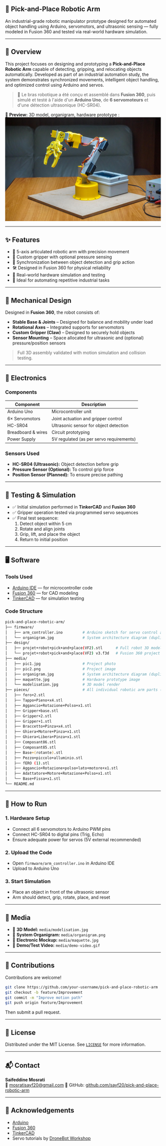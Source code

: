 ## 🤖 Pick-and-Place Robotic Arm

An industrial-grade robotic manipulator prototype designed for automated object handling using Arduino, servomotors, and ultrasonic sensing — fully modeled in Fusion 360 and tested via real-world hardware simulation.

---

## 🧠 Overview

This project focuses on designing and prototyping a **Pick-and-Place Robotic Arm** capable of detecting, gripping, and relocating objects automatically. Developed as part of an industrial automation study, the system demonstrates synchronized movements, intelligent object handling, and optimized control using Arduino and servos.

> 🔧 Le bras robotique a été conçu et assemblé dans **Fusion 360**, puis simulé et testé à l'aide d'un **Arduino Uno**, de **6 servomoteurs** et d'une détection ultrasonique (HC-SR04).

📸 **Preview:** 3D model, organigram, hardware prototype :
![3D Model Preview](media/realmodel.jpg)

---

## ✨ Features

- 🦾 5-axis articulated robotic arm with precision movement
- 🧲 Custom gripper with optional pressure sensing
- 🧠 Synchronization between object detection and grip action
- 🛠️ Designed in Fusion 360 for physical reliability
- 🧪 Real-world hardware simulation and testing
- 🚀 Ideal for automating repetitive industrial tasks

---

## 📐 Mechanical Design

Designed in **Fusion 360**, the robot consists of:

- **Stable Base & Joints** – Designed for balance and mobility under load
- **Rotational Axes** – Integrated supports for servomotors
- **Custom Gripper (Claw)** – Designed to securely hold objects
- **Sensor Mounting** – Space allocated for ultrasonic and (optional) pressure/position sensors

> Full 3D assembly validated with motion simulation and collision testing.

---

## 🔌 Electronics

### Components

| Component             | Description                               |
|----------------------|-------------------------------------------|
| Arduino Uno          | Microcontroller unit                      |
| 6× Servomotors       | Joint actuation and gripper control       |
| HC-SR04              | Ultrasonic sensor for object detection     |
| Breadboard & wires   | Circuit prototyping                       |
| Power Supply         | 5V regulated (as per servo requirements)  |

### Sensors Used

- **HC-SR04 (Ultrasonic):** Object detection before grip
- **Pressure Sensor (Optional):** To control grip force
- **Position Sensor (Planned):** To ensure precise pathing

---

## 🧪 Testing & Simulation

- ✅ Initial simulation performed in **TinkerCAD** and **Fusion 360**
- ✅ Gripper operation tested via programmed servo sequences
- ✅ Final test sequence:
  1. Detect object within 5 cm
  2. Rotate and align joints
  3. Grip, lift, and place the object
  4. Return to initial position

---

## 🖥️ Software

### Tools Used

- [Arduino IDE](https://www.arduino.cc/en/software) — for microcontroller code
- [Fusion 360](https://www.autodesk.com/products/fusion-360/) — for CAD modeling
- [TinkerCAD](https://www.tinkercad.com/) — for simulation testing

### Code Structure

```bash
pick-and-place-robotic-arm/
├── firmware/
│   ├── arm_controller.ino         # Arduino sketch for servo control and sensor logic
│   └── organigram.jpg             # System architecture diagram (duplicate in media?)
├── design/
│   ├── projet+robot+pick+and+place(VF2).stl      # Full robot 3D model (STL)
│   └── projet+robot+pick+and+place(VF2) v3.f3d   # Fusion 360 project file
├── media/
│   ├── pic1.jpg                   # Project photo
│   ├── pic2.png                   # Project image
│   ├── organigram.jpg             # System architecture diagram (duplicate in firmware?)
│   ├── maquette.jpg               # Hardware prototype image
│   └── modelisation.jpg           # 3D model render
├── pieces/                        # All individual robotic arm parts (one file per piece)
│   ├── fero+2.stl
│   ├── Tappo+Pieno+x4.stl
│   ├── Aggancio+Rotazione+Polso+x1.stl
│   ├── Gripper+base.stl
│   ├── Gripper+2.stl
│   ├── Gripper+1.stl
│   ├── Braccetto+Pinza+x4.stl
│   ├── Ghiera+Motore+Pinza+x1.stl
│   ├── Ghiera+Libera+Pinza+x1.stl
│   ├── Composant86.stl
│   ├── Composant85.stl
│   ├── Base+(rotante).stl
│   ├── Pezzo+piccolo+alluminio.stl
│   ├── fERO (1).stl
│   ├── Aggancio+Rotazione+polso+lato+motore+x1.stl
│   ├── Adattatore+Motore+Rotazione+Polso+x1.stl
│   └── Base+Fissa+x1.stl
└── README.md
```

---

## 🚀 How to Run

### 1. Hardware Setup

- Connect all 6 servomotors to Arduino PWM pins
- Connect HC-SR04 to digital pins (Trig, Echo)
- Ensure adequate power for servos (5V external recommended)

### 2. Upload the Code

- Open `firmware/arm_controller.ino` in Arduino IDE
- Upload to Arduino Uno

### 3. Start Simulation

- Place an object in front of the ultrasonic sensor
- Arm should detect, grip, rotate, place, and reset

---

## 📸 Media

- 🧩 **3D Model:** `media/modelisation.jpg`
- 🔁 **System Organigram:** `media/organigram.png`
- 🔌 **Electronic Mockup:** `media/maquette.jpg`
- 🎥 **Demo/Test Video:** `media/demo-video.gif`

---

## 🙌 Contributions

Contributions are welcome!

```bash
git clone https://github.com/your-username/pick-and-place-robotic-arm
git checkout -b feature/Improvement
git commit -m "Improve motion path"
git push origin feature/Improvement
```

Then submit a pull request.

---

## 📜 License

Distributed under the MIT License. See [`LICENSE`](LICENSE) for more information.

---

## 📬 Contact

**Saifeddine Mosrati**  
📧 mosratisayf20@gmail.com
🔗 GitHub: [github.com/sayf20/pick-and-place-robotic-arm](https://github.com/sayf20/pick-and-place-robotic-arm)

---

## 🙏 Acknowledgements

- [Arduino](https://www.arduino.cc/)
- [Fusion 360](https://www.autodesk.com/products/fusion-360/)
- [TinkerCAD](https://www.tinkercad.com/)
- Servo tutorials by [DroneBot Workshop](https://dronebotworkshop.com/)
